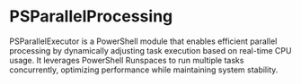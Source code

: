 # PSParallelProcessing
PSParallelExecutor is a PowerShell module that enables efficient parallel processing by dynamically adjusting task execution based on real-time CPU usage. It leverages PowerShell Runspaces to run multiple tasks concurrently, optimizing performance while maintaining system stability.
